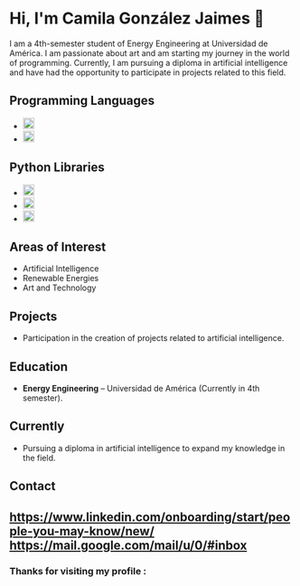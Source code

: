 # Hi, I'm Camila González Jaimes :wave:

I am a 4th-semester student of Energy Engineering at Universidad de América. I am passionate about art and am starting my journey in the world of programming. Currently, I am pursuing a diploma in artificial intelligence and have had the opportunity to participate in projects related to this field.

## Programming Languages
- <img alt="Python" src="https://img.shields.io/badge/python%20-%2314354C.svg?&style=flat&logo=python&logoColor=white"  height="20"/>
- <img alt="Markdown" src="https://img.shields.io/badge/markdown-%23000000.svg?&style=flat&logo=markdown&logoColor=white" height="20"/>

## Python Libraries
- <img alt="Pandas" src="https://img.shields.io/badge/pandas%20-%23150458.svg?&style=flat&logo=pandas&logoColor=white" height="20"/>
- <img alt="NumPy" src="https://img.shields.io/badge/numpy%20-%230095D5.svg?&style=flat&logo=numpy&logoColor=white" height="20"/>
- <img alt="GitHub" src="https://img.shields.io/badge/github%20-%23181717.svg?&style=flat&logo=github&logoColor=white" height="20"/>

## Areas of Interest
- Artificial Intelligence
- Renewable Energies
- Art and Technology

## Projects
- Participation in the creation of projects related to artificial intelligence.

## Education
- **Energy Engineering** – Universidad de América (Currently in 4th semester).

## Currently
- Pursuing a diploma in artificial intelligence to expand my knowledge in the field.

## Contact
https://www.linkedin.com/onboarding/start/people-you-may-know/new/
https://mail.google.com/mail/u/0/#inbox 
---
### Thanks for visiting my profile :
